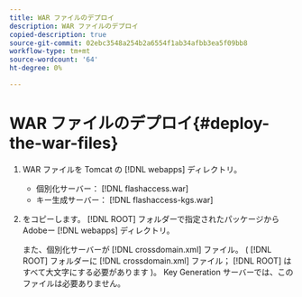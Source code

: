 ```yaml
---
title: WAR ファイルのデプロイ
description: WAR ファイルのデプロイ
copied-description: true
source-git-commit: 02ebc3548a254b2a6554f1ab34afbb3ea5f09bb8
workflow-type: tm+mt
source-wordcount: '64'
ht-degree: 0%

---
```


# WAR ファイルのデプロイ{#deploy-the-war-files}

1. WAR ファイルを Tomcat の [!DNL webapps] ディレクトリ。

   * 個別化サーバー： [!DNL flashaccess.war]
   * キー生成サーバー： [!DNL flashaccess-kgs.war]

1. をコピーします。 [!DNL ROOT] フォルダーで指定されたパッケージからAdobeー [!DNL webapps] ディレクトリ。

   また、個別化サーバーが [!DNL crossdomain.xml] ファイル。 ( [!DNL ROOT] フォルダーに [!DNL crossdomain.xml] ファイル； [!DNL ROOT] はすべて大文字にする必要があります )。 Key Generation サーバーでは、このファイルは必要ありません。
